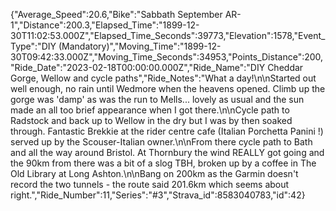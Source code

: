 {"Average_Speed":20.6,"Bike":"Sabbath September AR-1","Distance":200.3,"Elapsed_Time":"1899-12-30T11:02:53.000Z","Elapsed_Time_Seconds":39773,"Elevation":1578,"Event_Type":"DIY (Mandatory)","Moving_Time":"1899-12-30T09:42:33.000Z","Moving_Time_Seconds":34953,"Points_Distance":200,"Ride_Date":"2023-02-18T00:00:00.000Z","Ride_Name":"DIY Cheddar Gorge, Wellow and cycle paths","Ride_Notes":"What a day!\n\nStarted out well enough, no rain until Wedmore when the heavens opened. Climb up the gorge was 'damp' as was the run to Mells... lovely as usual and the sun made an all too brief appearance when I got there.\n\nCycle path to Radstock and back up to Wellow in the dry but I was by then soaked through. Fantastic Brekkie at the rider centre cafe (Italian Porchetta Panini !) served up by the Scouser-Italian owner.\n\nFrom there cycle path to Bath and all the way around Bristol. At Thornbury the wind REALLY got going and the 90km from there was a bit of a slog TBH, broken up by a coffee in The Old Library at Long Ashton.\n\nBang on 200km as the Garmin doesn't record the two tunnels - the route said 201.6km which seems about right.","Ride_Number":11,"Series":"#3","Strava_id":8583040783,"id":42}